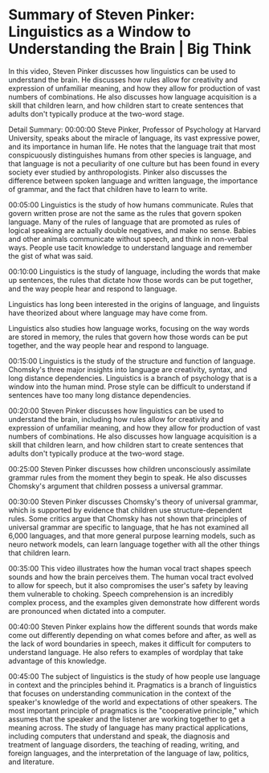 # Summary of Steven Pinker: Linguistics as a Window to Understanding the Brain | Big Think

In this video, Steven Pinker discusses how linguistics can be used to understand the brain. He discusses how rules allow for creativity and expression of unfamiliar meaning, and how they allow for production of vast numbers of combinations. He also discusses how language acquisition is a skill that children learn, and how children start to create sentences that adults don't typically produce at the two-word stage.

Detail Summary: 
00:00:00
Steve Pinker, Professor of Psychology at Harvard University, speaks about the miracle of language, its vast expressive power, and its importance in human life. He notes that the language trait that most conspicuously distinguishes humans from other species is language, and that language is not a peculiarity of one culture but has been found in every society ever studied by anthropologists. Pinker also discusses the difference between spoken language and written language, the importance of grammar, and the fact that children have to learn to write.

00:05:00
Linguistics is the study of how humans communicate. Rules that govern written prose are not the same as the rules that govern spoken language. Many of the rules of language that are promoted as rules of logical speaking are actually double negatives, and make no sense. Babies and other animals communicate without speech, and think in non-verbal ways. People use tacit knowledge to understand language and remember the gist of what was said.

00:10:00
Linguistics is the study of language, including the words that make up sentences, the rules that dictate how those words can be put together, and the way people hear and respond to language.

Linguistics has long been interested in the origins of language, and linguists have theorized about where language may have come from.

Linguistics also studies how language works, focusing on the way words are stored in memory, the rules that govern how those words can be put together, and the way people hear and respond to language.

00:15:00
Linguistics is the study of the structure and function of language.
Chomsky's three major insights into language are creativity, syntax, and long distance dependencies.
Linguistics is a branch of psychology that is a window into the human mind.
Prose style can be difficult to understand if sentences have too many long distance dependencies.

00:20:00
Steven Pinker discusses how linguistics can be used to understand the brain, including how rules allow for creativity and expression of unfamiliar meaning, and how they allow for production of vast numbers of combinations. He also discusses how language acquisition is a skill that children learn, and how children start to create sentences that adults don't typically produce at the two-word stage.

00:25:00
Steven Pinker discusses how children unconsciously assimilate grammar rules from the moment they begin to speak. He also discusses Chomsky's argument that children possess a universal grammar.

00:30:00
Steven Pinker discusses Chomsky's theory of universal grammar, which is supported by evidence that children use structure-dependent rules. Some critics argue that Chomsky has not shown that principles of universal grammar are specific to language, that he has not examined all 6,000 languages, and that more general purpose learning models, such as neuro network models, can learn language together with all the other things that children learn.

00:35:00
This video illustrates how the human vocal tract shapes speech sounds and how the brain perceives them. The human vocal tract evolved to allow for speech, but it also compromises the user's safety by leaving them vulnerable to choking. Speech comprehension is an incredibly complex process, and the examples given demonstrate how different words are pronounced when dictated into a computer.

00:40:00
Steven Pinker explains how the different sounds that words make come out differently depending on what comes before and after, as well as the lack of word boundaries in speech, makes it difficult for computers to understand language. He also refers to examples of wordplay that take advantage of this knowledge.

00:45:00
The subject of linguistics is the study of how people use language in context and the principles behind it. Pragmatics is a branch of linguistics that focuses on understanding communication in the context of the speaker's knowledge of the world and expectations of other speakers. The most important principle of pragmatics is the "cooperative principle," which assumes that the speaker and the listener are working together to get a meaning across. The study of language has many practical applications, including computers that understand and speak, the diagnosis and treatment of language disorders, the teaching of reading, writing, and foreign languages, and the interpretation of the language of law, politics, and literature.

